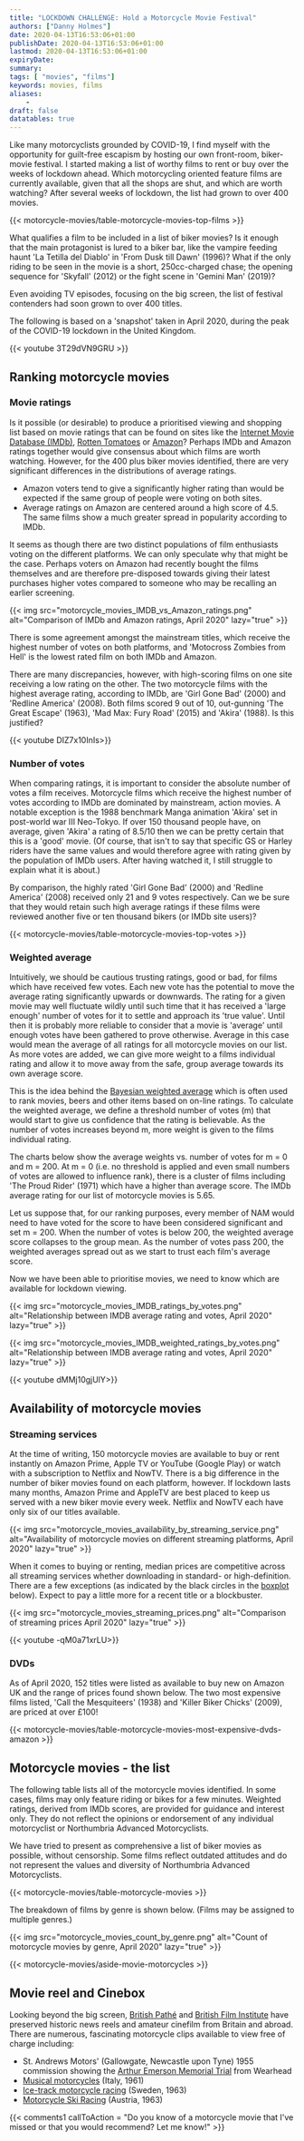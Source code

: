 ```yaml
---
title: "LOCKDOWN CHALLENGE: Hold a Motorcycle Movie Festival"
authors: ["Danny Holmes"]
date: 2020-04-13T16:53:06+01:00
publishDate: 2020-04-13T16:53:06+01:00
lastmod: 2020-04-13T16:53:06+01:00
expiryDate:
summary:
tags: [ "movies", "films"]
keywords: movies, films
aliases:
    -
draft: false
datatables: true
---
```


Like many motorcyclists grounded by COVID-19, I find myself with the opportunity for guilt-free escapism by hosting our own front-room, biker-movie festival. I started making a list of worthy films to rent or buy over the weeks of lockdown ahead. Which motorcycling oriented feature films are currently available, given that all the shops are shut, and which are worth watching? After several weeks of lockdown, the list had grown to over 400 movies.

{{< motorcycle-movies/table-motorcycle-movies-top-films >}}

What qualifies a film to be included in a list of biker movies? Is it enough that the main protagonist is lured to a biker bar, like the vampire feeding haunt 'La Tetilla del Diablo' in 'From Dusk till Dawn' (1996)? What if the only riding to be seen in the movie is a short, 250cc-charged chase; the opening sequence for 'Skyfall' (2012) or the fight scene in 'Gemini Man' (2019)?

Even avoiding TV episodes, focusing on the big screen, the list of festival contenders had soon grown to over 400 titles.

The following is based on a 'snapshot' taken in April 2020, during the peak of the COVID-19 lockdown in the United Kingdom.

{{< youtube 3T29dVN9GRU >}}

## Ranking motorcycle movies

### Movie ratings

Is it possible (or desirable) to produce a prioritised viewing and shopping list based on movie ratings that can be found on sites like the [Internet Movie Database (IMDb)](https://www.imdb.com "Go to the IMDb website"), [Rotten Tomatoes](https://www.rottentomatoes.com "Go to Rotten Tomatoes website") or [Amazon](https://www.amazon.co.uk/Amazon-Video/b/?ie=UTF8&node=3010085031&ref_=nav_cs_prime_video "Go to Amazon Prime Video website")? Perhaps IMDb and Amazon ratings together would give consensus about which films are worth watching. However, for the 400 plus biker movies identified, there are very significant differences in the distributions of average ratings.

- Amazon voters tend to give a significantly higher rating than would be expected if the same group of people were voting on both sites.
- Average ratings on Amazon are centered around a high score of 4.5. The same films show a much greater spread in popularity according to IMDb.

It seems as though there are two distinct populations of film enthusiasts voting on the different platforms. We can only speculate why that might be the case. Perhaps voters on Amazon had recently bought the films themselves and are therefore pre-disposed towards giving their latest purchases higher votes compared to someone who may be recalling an earlier screening.

{{< img src="motorcycle_movies_IMDB_vs_Amazon_ratings.png" alt="Comparison of IMDb and Amazon ratings, April 2020" lazy="true" >}}

There is some agreement amongst the mainstream titles, which receive the highest number of votes on both platforms, and 'Motocross Zombies from Hell' is the lowest rated film on both IMDb and Amazon.

There are many discrepancies, however, with high-scoring films on one site receiving a low rating on the other. The two motorcycle films with the highest average rating, according to IMDb, are 'Girl Gone Bad' (2000) and 'Redline America' (2008). Both films scored 9 out of 10, out-gunning 'The Great Escape' (1963), 'Mad Max: Fury Road' (2015) and 'Akira' (1988). Is this justified?

{{< youtube DIZ7x10InIs>}}

### Number of votes

When comparing ratings, it is important to consider the absolute number of votes a film receives. Motorcycle films which receive the highest number of votes according to IMDb are dominated by mainstream, action movies. A notable exception is the 1988 benchmark Manga animation 'Akira' set in post-world war III Neo-Tokyo. If over 150 thousand people have, on average, given 'Akira' a rating of 8.5/10 then we can be pretty certain that this is a 'good' movie. (Of course, that isn't to say that specific GS or Harley riders have the same values and would therefore agree with rating given by the population of IMDb users. After having watched it, I still struggle to explain what it is about.)

By comparison, the highly rated 'Girl Gone Bad' (2000) and 'Redline America' (2008) received only 21 and 9 votes respectively. Can we be sure that they would retain such high average ratings if these films were reviewed another five or ten thousand bikers (or IMDb site users)?

{{< motorcycle-movies/table-motorcycle-movies-top-votes >}}

### Weighted average

Intuitively, we should be cautious trusting ratings, good or bad, for films which have received few votes. Each new vote has the potential to move the average rating significantly upwards or downwards. The rating for a given movie may well fluctuate wildly until such time that it has received a 'large enough' number of votes for it to settle and approach its 'true value'. Until then it is probably more reliable to consider that a movie is 'average' until enough votes have been gathered to prove otherwise. Average in this case would mean the average of all ratings for all motorcycle movies on our list. As more votes are added, we can give more weight to a films individual rating and allow it to move away from the safe, group average towards its own average score.

This is the idea behind the [Bayesian weighted average](https://en.wikipedia.org/wiki/Bayesian_average "Go to Wikipedia article on Bayesian average") which is often used to rank movies, beers and other items based on on-line ratings. To calculate the weighted average, we define a threshold number of votes (m) that would start to give us confidence that the rating is believable. As the number of votes increases beyond m, more weight is given to the films individual rating.

The charts below show the average weights vs. number of votes for m = 0 and m = 200. At m = 0 (i.e. no threshold is applied and even small numbers of votes are allowed to influence rank), there is a cluster of films including 'The Proud Rider' (1971) which have a higher than average score. The IMDb average rating for our list of motorcycle movies is 5.65.

Let us suppose that, for our ranking purposes, every member of NAM would need to have voted for the score to have been considered significant and set m = 200. When the number of votes is below 200, the weighted average score collapses to the group mean. As the number of votes pass 200, the weighted averages spread out as we start to trust each film's average score.

Now we have been able to prioritise movies, we need to know which are available for lockdown viewing.

{{< img src="motorcycle_movies_IMDB_ratings_by_votes.png" alt="Relationship between IMDB average rating and votes, April 2020" lazy="true" >}}

{{< img src="motorcycle_movies_IMDB_weighted_ratings_by_votes.png" alt="Relationship between IMDB average rating and votes, April 2020" lazy="true" >}}

{{< youtube dMMj10gjUlY>}}

## Availability of motorcycle movies

### Streaming services

At the time of writing, 150 motorcycle movies are available to buy or rent instantly on Amazon Prime, Apple TV or YouTube (Google Play) or watch with a subscription to Netflix and NowTV. There is a big difference in the number of biker movies found on each platform, however. If lockdown lasts many months, Amazon Prime and AppleTV are best placed to keep us served with a new biker movie every week. Netflix and NowTV each have only six of our titles available.

{{< img src="motorcycle_movies_availability_by_streaming_service.png" alt="Availability of motorcycle movies on different streaming platforms, April 2020" lazy="true" >}}

When it comes to buying or renting, median prices are competitive across all streaming services whether downloading in standard- or high-definition. There are a few exceptions (as indicated by the black circles in the [boxplot](https://towardsdatascience.com/understanding-boxplots-5e2df7bcbd51 "Read about boxplots") below). Expect to pay a little more for a recent title or a blockbuster.

{{< img src="motorcycle_movies_streaming_prices.png" alt="Comparison of streaming prices April 2020" lazy="true" >}}

{{< youtube -qM0a71xrLU>}}

### DVDs

As of April 2020, 152 titles were listed as available to buy new on Amazon UK and the range of prices found shown below. The two most expensive films listed, 'Call the Mesquiteers' (1938) and 'Killer Biker Chicks' (2009), are priced at over £100!

{{< motorcycle-movies/table-motorcycle-movies-most-expensive-dvds-amazon >}}

## Motorcycle movies - the list

The following table lists all of the motorcycle movies identified. In some cases, films may only feature riding or bikes for a few minutes. Weighted ratings, derived from IMDb scores, are provided for guidance and interest only. They do not reflect the opinions or endorsement of any individual motorcyclist or  Northumbria Advanced Motorcyclists.

We have tried to present as comprehensive a list of biker movies as possible, without censorship. Some films reflect outdated attitudes and do not represent the values and diversity of Northumbria Advanced Motorcyclists.

{{< motorcycle-movies/table-motorcycle-movies >}}

The breakdown of films by genre is shown below. (Films may be assigned to multiple genres.)

{{< img src="motorcycle_movies_count_by_genre.png" alt="Count of motorcycle movies by genre, April 2020" lazy="true" >}}

{{< motorcycle-movies/aside-movie-motorcycles >}}

## Movie reel and Cinebox

Looking beyond the big screen, [British Pathé](https://www.britishpathe.com "Go to British Pathe website") and [British Film Institute](https://player.bfi.org.uk "Go to BFI Player website") have preserved historic news reels and amateur cinefilm from Britain and abroad. There are numerous, fascinating motorcycle clips available to view free of charge including:

- St. Andrews Motors' (Gallowgate, Newcastle upon Tyne) 1955 commission showing the [Arthur Emerson Memorial Trial](https://player.bfi.org.uk/free/film/watch-sam-looks-back-1955-online "Go to BFI Player website") from Wearhead
- [Musical motorcycles](https://player.bfi.org.uk/free/film/watch-musical-motorcycles-cachito-cha-cha-cha-coursee-1961-online "Go to BFI Player website") (Italy, 1961)
- [Ice-track motorcycle racing](https://www.britishpathe.com/video/VLVACS1V0GREGI8477EMJQIVF75FR-SWEDEN-MOTOR-CYCLE-ICE-RACING-THRILLS/query/motorcycle "Go to British Pathe website") (Sweden, 1963)
- [Motorcycle Ski Racing](https://www.britishpathe.com/video/tyrol-motor-cycle-ski-races/query/motorcycle+ski "Go to British Pathe website") (Austria, 1963)

{{< comments1 callToAction = "Do you know of a motorcycle movie that I've missed or that you would recommend? Let me know!" >}}
